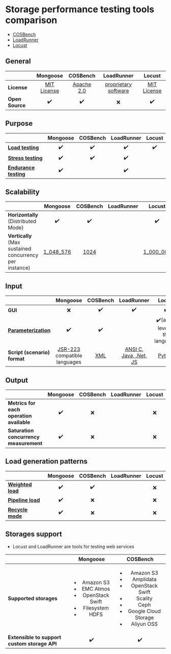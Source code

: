 # Storage performance testing tools comparison
* [COSBench](https://github.com/intel-cloud/cosbench)
* [LoadRunner](https://software.microfocus.com/en-us/products/loadrunner-load-testing/overview)
* [Locust](https://locust.io/)

## General
|                   | Mongoose  | COSBench | LoadRunner         | Locust |
| ---               | :---:     | :---:    | :---:              | :---:  |
|**License**        |[MIT License](https://en.wikipedia.org/wiki/MIT_License)|[Apache 2.0](https://en.wikipedia.org/wiki/Apache_License#Version_2.0)|[proprietary software](https://en.wikipedia.org/wiki/Proprietary_software)|[MIT License](https://en.wikipedia.org/wiki/MIT_License)|
|**Open Source**    |:heavy_check_mark:|:heavy_check_mark:    |:x:|  :heavy_check_mark:|

## Purpose
|                   | Mongoose  | COSBench | LoadRunner | Locust |
| ---               | :---:     | :---:    | :---:      | :---:  |
|**[Load testing](https://en.wikipedia.org/wiki/Load_testing)** |:heavy_check_mark:|:heavy_check_mark:|:heavy_check_mark:|:heavy_check_mark:|
|**[Stress testing](https://en.wikipedia.org/wiki/Stress_testing)** |:heavy_check_mark:|:heavy_check_mark:|:heavy_check_mark:|      |
|**[Endurance testing](https://en.wikipedia.org/wiki/Soak_testing)**|:heavy_check_mark:|          |:heavy_check_mark:|      |

## Scalability
|                                                    | Mongoose  | COSBench | LoadRunner | Locust |
| ---                                                | :---:     | :---:    | :---:      | :---:  |
|**Horizontally** (Distributed Mode)                 |:heavy_check_mark:|:heavy_check_mark:|            |:heavy_check_mark:|
|**Vertically** (Max sustained concurrency per instance)|[1_048_576](https://github.com/emc-mongoose/mongoose/blob/feature-v4-doc/doc/features.md#12-fibers)|[1024](http://cosbench.1094679.n5.nabble.com/how-many-connections-users-can-cosbench-create-to-test-one-swift-storage-tp325p326.html)|            |[1_000_000](https://locust.io/)|

## Input
|                  | Mongoose  | COSBench | LoadRunner | Locust |
| ---              | :---:     | :---:    | :---:      | :---:  |
|**GUI**           |:x:|:heavy_check_mark:|:heavy_check_mark:|:heavy_check_mark:|
|**[Parameterization](https://github.com/emc-mongoose/mongoose/wiki/v3.6-Configuration#2-parametrization)**|:heavy_check_mark:|   :heavy_check_mark:  |            |:heavy_check_mark:(at the level of the language)|
|**Script (scenario) format**|[JSR-223](https://en.wikipedia.org/wiki/Scripting_for_the_Java_Platform) compatible languages|[XML](https://en.wikipedia.org/wiki/XML)|[ANSI C, Java, .Net, JS](https://en.wikipedia.org/wiki/LoadRunner)|[Python](https://en.wikipedia.org/wiki/Python)|

## Output
|                                        | Mongoose  | COSBench | LoadRunner | Locust |
| ---                                    | :---:     | :---:    | :---:      | :---:  |
|**Metrics for each operation available**|:heavy_check_mark:|:x:|            |:x:|
|**Saturation concurrency measurement**  |:heavy_check_mark:|:x:|            |:x:|

## Load generation patterns
|                       | Mongoose  | COSBench | LoadRunner | Locust |
| ---                   | :---:     | :---:    | :---:      | :---:  |
|**[Weighted load](https://github.com/emc-mongoose/mongoose/blob/feature-v4-doc/doc/design/weighted_load.md)**|:heavy_check_mark:| :heavy_check_mark:|            |:x:|
|**[Pipeline load](https://github.com/emc-mongoose/mongoose/blob/feature-v4-doc/doc/design/pipeline_load.md)**|:heavy_check_mark:| :x:|            |:x:|
|**[Recycle mode](https://github.com/emc-mongoose/mongoose/blob/feature-v4-doc/doc/design/recycle_mode.md)**|:heavy_check_mark: |:x:|        |:x:|

## Storages support

* Locust and LoadRunner are tools for testing web services

|                                            | Mongoose  | COSBench |
| ---                                        | :---:     | :---:    |
|**Supported storages**                      |<ul><li>Amazon S3</li><li>EMC Atmos</li><li>OpenStack Swift</li><li>Filesystem</li><li>HDFS</li><ul>|<ul><li>Amazon S3</li><li>Amplidata</li><li>OpenStack Swift</li><li>Scality</li><li>Ceph</li><li>Google Cloud Storage</li><li>Aliyun OSS</li><ul>|
|**Extensible to support custom storage API**|  :heavy_check_mark:   | :heavy_check_mark: |
